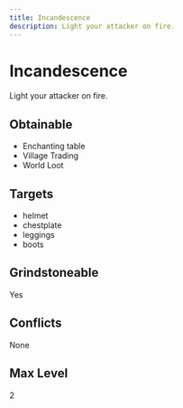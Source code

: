 ```yaml
---
title: Incandescence
description: Light your attacker on fire.
---
```

# Incandescence
Light your attacker on fire.
## Obtainable
- Enchanting table
- Village Trading
- World Loot
## Targets
- helmet
 - chestplate
 - leggings
 - boots
## Grindstoneable
Yes
## Conflicts
None
## Max Level
2
